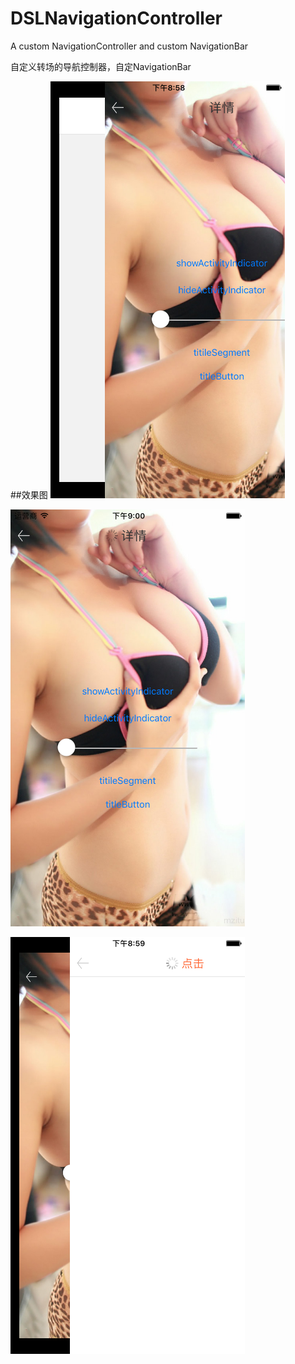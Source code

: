 # DSLNavigationController
A custom NavigationController and custom NavigationBar

自定义转场的导航控制器，自定NavigationBar

##效果图
![](https://github.com/dengshunlai/DSLNavigationController/raw/master/1.png)

![](https://github.com/dengshunlai/DSLNavigationController/raw/master/2.png)

![](https://github.com/dengshunlai/DSLNavigationController/raw/master/3.png)

